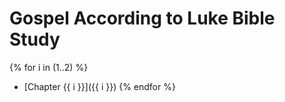 # Gospel According to Luke Bible Study

{% for i in (1..2) %}
* [Chapter {{ i }}]({{ i }})
{% endfor %}


